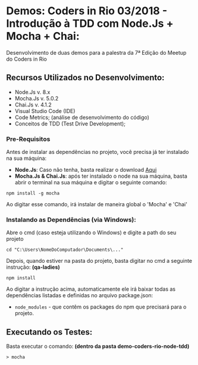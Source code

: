 # Demos: Coders in Rio 03/2018 - Introdução à TDD com Node.Js + Mocha + Chai:

Desenvolvimento de duas demos para a palestra da 7ª Edição do Meetup do Coders in Rio

## Recursos Utilizados no Desenvolvimento:

- Node.Js  v. 8.x
- Mocha.Js v. 5.0.2
- Chai.Js v. 4.1.2
- Visual Studio Code (IDE)
- Code Metrics; (análise de desenvolvimento do código)
- Conceitos de TDD (Test Drive Development);

### Pre-Requisitos

Antes de instalar as dependências no projeto, você precisa já ter instalado na sua máquina:

* **Node.Js**: Caso não tenha, basta realizar o download [Aqui](https://nodejs.org/en/)
* **Mocha.Js & Chai.Js**: após ter instalado o node na sua máquina, basta abrir o terminal na sua máquina e digitar o seguinte comando:

```
npm install -g mocha
```

Ao digitar esse comando, irá instalar de maneira global o 'Mocha' e 'Chai'

### Instalando as Dependências (via Windows):

Abre o cmd (caso esteja utilizando o Windows) e digite a path do seu projeto

```
cd "C:\Users\NomeDoComputador\Documents\..."
```

Depois, quando estiver na pasta do projeto, basta digitar no cmd a seguinte instrução: **(qa-ladies)**

```
npm install
```

Ao digitar a instrução acima, automaticamente ele irá baixar todas as dependências listadas e definidas no arquivo package.json:

* `node_modules` - que contêm os packages do npm que precisará para o projeto.

## Executando os Testes:

Basta executar o comando: **(dentro da pasta demo-coders-rio-node-tdd)**

```
> mocha

```


